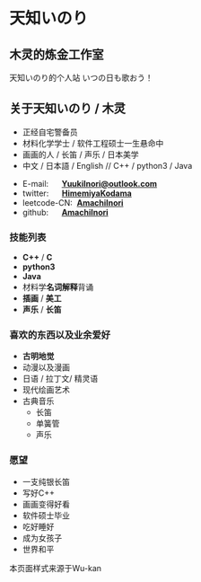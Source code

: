 # **天知いのり**

## 木灵的炼金工作室

天知いのり的个人站
いつの日も歌おう！

<!-- .slide -->

## **关于天知いのり / 木灵**

- 正经自宅警备员  
- 材料化学学士 / 软件工程硕士一生悬命中  
- 画画的人 / 长笛 / 声乐 / 日本美学  
- 中文 / 日本語 / English // C++ / python3 / Java  

<!-- .slide vertical=true -->

- E-mail:&nbsp; &nbsp; &nbsp; **[YuukiInori@outlook.com](mailto:YuukiInori@outlook.com)**
- twitter:&nbsp; &nbsp; &nbsp; **[HimemiyaKodama](https://twitter.com/HimemiyaKodama)**
- leetcode-CN:&nbsp; **[AmachiInori](https://leetcode-cn.com/u/amachi-inori/)**
- github:&nbsp; &nbsp; &nbsp; **[AmachiInori](https://github.com/AmachiInori)**

<!-- .slide -->


### 技能列表

- **C++** / **C**
- **python3**
- **Java**
- 材料学**名词解释**背诵
- **插画** / **美工**
- **声乐** / **长笛**

<!-- .slide -->

### 喜欢的东西以及业余爱好

- **古明地觉**
- 动漫以及漫画
- 日语 / 拉丁文/ 精灵语
- 现代绘画艺术  
- 古典音乐
  - 长笛
  - 单簧管
  - 声乐

<!-- .slide -->

### 愿望

- 一支纯银长笛
- 写好C++
- 画画变得好看
- 软件硕士毕业
- 吃好睡好
- 成为女孩子
- 世界和平
  

本页面样式来源于Wu-kan